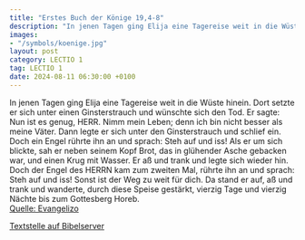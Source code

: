 ```yaml
---
title: "Erstes Buch der Könige 19,4-8"
description: "In jenen Tagen ging Elija eine Tagereise weit in die Wüste hinein. Dort setzte er sich unter einen Ginsterstrauch und wünschte sich den Tod. Er sagte: Nun ist es genug, HERR. Nimm mein Leben; denn ich bin nicht besser als meine Väter. Dann legte er sich unter den Ginsterstrauch u...."
images:
- "/symbols/koenige.jpg"
layout: post
category: LECTIO 1
tag: LECTIO 1
date: 2024-08-11 06:30:00 +0100
---
```

In jenen Tagen ging Elija eine Tagereise weit in die Wüste hinein. Dort setzte er sich unter einen Ginsterstrauch und wünschte sich den Tod. Er sagte: Nun ist es genug, HERR. Nimm mein Leben; denn ich bin nicht besser als meine Väter.
Dann legte er sich unter den Ginsterstrauch und schlief ein.<!--more--> Doch ein Engel rührte ihn an und sprach: Steh auf und iss!
Als er um sich blickte, sah er neben seinem Kopf Brot, das in glühender Asche gebacken war, und einen Krug mit Wasser. Er aß und trank und legte sich wieder hin.
Doch der Engel des HERRN kam zum zweiten Mal, rührte ihn an und sprach: Steh auf und iss! Sonst ist der Weg zu weit für dich.
Da stand er auf, aß und trank und wanderte, durch diese Speise gestärkt, vierzig Tage und vierzig Nächte bis zum Gottesberg Horeb.<br>
[Quelle: Evangelizo](https://evangeliumtagfuertag.org/DE/gospel)

[Textstelle auf Bibelserver](https://www.bibleserver.com/EU/1.Könige19,4-8)
